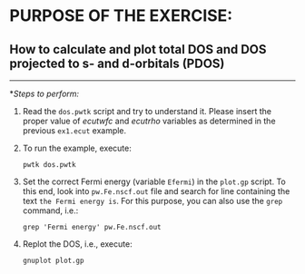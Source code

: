 # PURPOSE OF THE EXERCISE:
## How to calculate and plot total DOS and DOS projected to s- and d-orbitals (PDOS)
---------------------------------------------------------------

**Steps to perform:*

1. Read the `dos.pwtk` script and try to understand it. Please insert
   the proper value of *ecutwfc* and *ecutrho* variables as determined
   in the previous `ex1.ecut` example.

2. To run the example, execute:

       pwtk dos.pwtk

3. Set the correct Fermi energy (variable `Efermi`) in the `plot.gp`
   script. To this end, look into `pw.Fe.nscf.out` file and search for
   line containing the text `the Fermi energy is`. For this
   purpose, you can also use the `grep` command, i.e.:
   
       grep 'Fermi energy' pw.Fe.nscf.out
      
4. Replot the DOS, i.e., execute:
     
       gnuplot plot.gp
